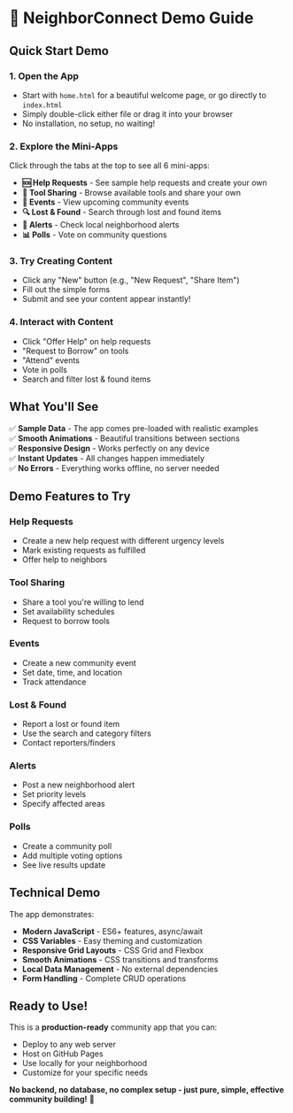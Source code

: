 # 🚀 NeighborConnect Demo Guide

## Quick Start Demo

### 1. **Open the App**
- Start with `home.html` for a beautiful welcome page, or go directly to `index.html`
- Simply double-click either file or drag it into your browser
- No installation, no setup, no waiting!

### 2. **Explore the Mini-Apps**
Click through the tabs at the top to see all 6 mini-apps:

- **🆘 Help Requests** - See sample help requests and create your own
- **🔧 Tool Sharing** - Browse available tools and share your own
- **📅 Events** - View upcoming community events
- **🔍 Lost & Found** - Search through lost and found items
- **🚨 Alerts** - Check local neighborhood alerts
- **📊 Polls** - Vote on community questions

### 3. **Try Creating Content**
- Click any "New" button (e.g., "New Request", "Share Item")
- Fill out the simple forms
- Submit and see your content appear instantly!

### 4. **Interact with Content**
- Click "Offer Help" on help requests
- "Request to Borrow" on tools
- "Attend" events
- Vote in polls
- Search and filter lost & found items

## What You'll See

✅ **Sample Data** - The app comes pre-loaded with realistic examples  
✅ **Smooth Animations** - Beautiful transitions between sections  
✅ **Responsive Design** - Works perfectly on any device  
✅ **Instant Updates** - All changes happen immediately  
✅ **No Errors** - Everything works offline, no server needed  

## Demo Features to Try

### Help Requests
- Create a new help request with different urgency levels
- Mark existing requests as fulfilled
- Offer help to neighbors

### Tool Sharing
- Share a tool you're willing to lend
- Set availability schedules
- Request to borrow tools

### Events
- Create a new community event
- Set date, time, and location
- Track attendance

### Lost & Found
- Report a lost or found item
- Use the search and category filters
- Contact reporters/finders

### Alerts
- Post a new neighborhood alert
- Set priority levels
- Specify affected areas

### Polls
- Create a community poll
- Add multiple voting options
- See live results update

## Technical Demo

The app demonstrates:
- **Modern JavaScript** - ES6+ features, async/await
- **CSS Variables** - Easy theming and customization
- **Responsive Grid Layouts** - CSS Grid and Flexbox
- **Smooth Animations** - CSS transitions and transforms
- **Local Data Management** - No external dependencies
- **Form Handling** - Complete CRUD operations

## Ready to Use!

This is a **production-ready** community app that you can:
- Deploy to any web server
- Host on GitHub Pages
- Use locally for your neighborhood
- Customize for your specific needs

**No backend, no database, no complex setup - just pure, simple, effective community building!** 🎉
